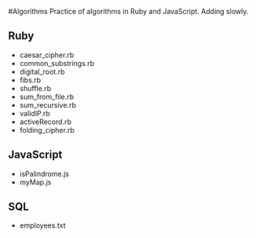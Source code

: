#Algorithms
Practice of algorithms in Ruby and JavaScript. Adding slowly.

## Ruby
- caesar_cipher.rb
- common_substrings.rb
- digital_root.rb
- fibs.rb
- shuffle.rb
- sum_from_file.rb
- sum_recursive.rb
- validIP.rb
- activeRecord.rb
- folding_cipher.rb

## JavaScript
- isPalindrome.js
- myMap.js

## SQL
- employees.txt